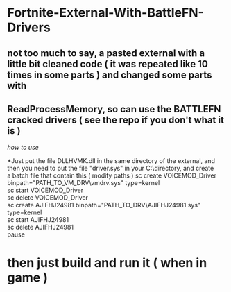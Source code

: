 # Fortnite-External-With-BattleFN-Drivers


## not too much to say, a pasted external with a little bit cleaned code ( it was repeated like 10 times in some parts ) and changed some parts with 
## ReadProcessMemory, so can use the BATTLEFN cracked drivers ( see the repo if you don't what it is )

*how to use*

*Just put the file DLLHVMK.dll in the same directory of the external, and then you need to put the file "driver.sys" in your C:\directory, and create \
a batch file that contain this ( modify paths ) 
sc create VOICEMOD_Driver binpath="PATH_TO_VM_DRV\vmdrv.sys" type=kernel \
sc start VOICEMOD_Driver \
sc delete VOICEMOD_Driver \
sc create AJIFHJ24981 binpath="PATH_TO_DRV\AJIFHJ24981.sys" type=kernel \
sc start AJIFHJ24981 \
sc delete AJIFHJ24981 \
pause 


# then just build and run it ( when in game )
